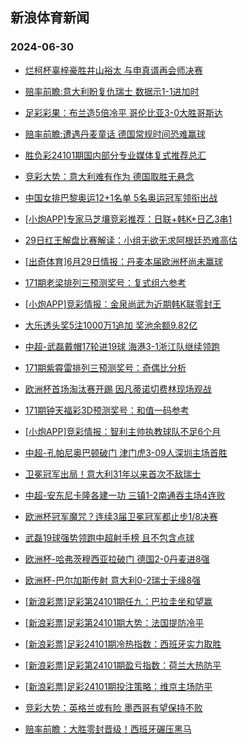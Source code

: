 ## 新浪体育新闻 
### 2024-06-30

+ [烂柯杯辜梓豪胜井山裕太 与申真谞再会师决赛](https://sports.sina.com.cn/go/2024-06-29/doc-incakyec3466434.shtml)

+ [赔率前瞻:意大利盼复仇瑞士 数据示1-1进加时](https://sports.sina.com.cn/l/2024-06-29/doc-incakayp3840363.shtml)

+ [足彩彩果：布兰造5倍冷平 哥伦比亚3-0大胜哥斯达](https://sports.sina.com.cn/l/2024-06-29/doc-incakayp3852734.shtml)

+ [赔率前瞻:遭遇丹麦童话 德国常规时间恐难赢球](https://sports.sina.com.cn/l/2024-06-29/doc-incakayu5451831.shtml)

+ [胜负彩24101期国内部分专业媒体复式推荐总汇](https://sports.sina.com.cn/l/2024-06-29/doc-incakihs5368829.shtml)

+ [竞彩大势：意大利难有作为 德国取胜无悬念](https://sports.sina.com.cn/l/2024-06-29/doc-incakayp3857009.shtml)

+ [中国女排巴黎奥运12+1名单 5名奥运冠军领衔出战](https://sports.sina.com.cn/others/volleyball/2024-06-29/doc-incakyek5071461.shtml)

+ [[小炮APP]专家马芝壤竞彩推荐：日联+韩K+日乙3串1](https://sports.sina.com.cn/l/2024-06-29/doc-incakihs5382738.shtml)

+ [29日红王解盘比赛解读：小组无欲无求阿根廷恐难高估](https://sports.sina.com.cn/l/2024-06-29/doc-incakyec3464024.shtml)

+ [[出奇体育]6月29日情报：丹麦本届欧洲杯尚未赢球](https://sports.sina.com.cn/l/2024-06-29/doc-incaktwn5182966.shtml)

+ [171期老梁排列三预测奖号：复式组六参考](https://sports.sina.com.cn/l/2024-06-29/doc-incaktwn5179680.shtml)

+ [[小炮APP]竞彩情报：金泉尚武为近期韩K联零封王](https://sports.sina.com.cn/l/2024-06-29/doc-incakihs5350791.shtml)

+ [大乐透头奖5注1000万1追加 奖池余额9.82亿](https://sports.sina.com.cn/l/2024-06-29/doc-incamkue4881942.shtml)

+ [中超-武磊戴帽17轮进19球 海港3-1浙江队继续领跑](https://sports.sina.com.cn/china/j/2024-06-29/doc-incamktx3262506.shtml)

+ [171期紫霄雷排列三预测奖号：奇偶比分析](https://sports.sina.com.cn/l/2024-06-29/doc-incaktwf3567294.shtml)

+ [欧洲杯首场淘汰赛开踢 因凡蒂诺切费林现场观战](https://sports.sina.com.cn/global/europe/2024-06-30/doc-incamrae0264706.shtml)

+ [171期钟天福彩3D预测奖号：和值一码参考](https://sports.sina.com.cn/l/2024-06-29/doc-incaktwn5177398.shtml)

+ [[小炮APP]竞彩情报：智利主帅执教球队不足6个月](https://sports.sina.com.cn/l/2024-06-29/doc-incakihm3751117.shtml)

+ [中超-孔帕尼奥巴顿破门 津门虎3-09人深圳主场首胜](https://sports.sina.com.cn/china/j/2024-06-29/doc-incamkue4874758.shtml)

+ [卫冕冠军出局！意大利31年以来首次不敌瑞士](https://sports.sina.com.cn/global/europe/2024-06-30/doc-incamvka0150777.shtml)

+ [中超-安东尼卡隆各建一功 三镇1-2南通吞主场4连败](https://sports.sina.com.cn/china/j/2024-06-29/doc-incamkue4873762.shtml)

+ [欧洲杯冠军魔咒？连续3届卫冕冠军都止步1/8决赛](https://sports.sina.com.cn/global/europe/2024-06-30/doc-incamviy4655321.shtml)

+ [武磊19球强势领跑中超射手榜 且不包含点球](https://sports.sina.com.cn/china/j/2024-06-29/doc-incamkue4887817.shtml)

+ [欧洲杯-哈弗茨穆西亚拉破门 德国2-0丹麦进8强](https://sports.sina.com.cn/global/germany/2024-06-30/doc-incanfxu4444204.shtml)

+ [欧洲杯-巴尔加斯传射 意大利0-2瑞士无缘8强](https://sports.sina.com.cn/g/seriea/2024-06-30/doc-incanfxv9939395.shtml)

+ [[新浪彩票]足彩第24101期任九：巴拉圭坐和望赢](https://sports.sina.com.cn/l/2024-06-30/doc-incanfxv9945381.shtml)

+ [[新浪彩票]足彩第24101期大势：法国提防冷平](https://sports.sina.com.cn/l/2024-06-30/doc-incanfxu4448220.shtml)

+ [[新浪彩票]足彩24101期冷热指数：西班牙实力取胜](https://sports.sina.com.cn/l/2024-06-30/doc-incannft9815513.shtml)

+ [[新浪彩票]足彩第24101期盈亏指数：荷兰大热防平](https://sports.sina.com.cn/l/2024-06-30/doc-incannfs4318086.shtml)

+ [[新浪彩票]足彩24101期投注策略：维京主场防平](https://sports.sina.com.cn/l/2024-06-30/doc-incannft9814800.shtml)

+ [竞彩大势：英格兰或有险 墨西哥有望保持不败](https://sports.sina.com.cn/l/2024-06-30/doc-incanfxv9944941.shtml)

+ [赔率前瞻：大胜零封晋级！西班牙碾压黑马](https://sports.sina.com.cn/l/2024-06-30/doc-incanfxv9944110.shtml)

